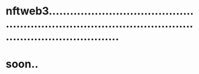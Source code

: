 # nftweb3..............................................................................................................................
# soon..
